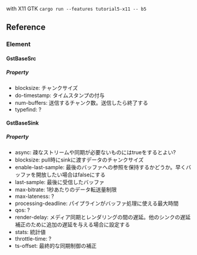 
with X11 GTK `cargo run --features tutorial5-x11 -- b5`

## Reference

### Element

#### GstBaseSrc

##### Property

- blocksize: チャンクサイズ
- do-timestamp: タイムスタンプの付与
- num-buffers: 送信するチャンク数。送信したら終了する
- typefind: ?

#### GstBaseSink

##### Property

- async: 疎なストリームや同期が必要ないものにはtrueをするとよい?
- blocksize: pull時にsinkに渡すデータのチャンクサイズ
- enable-last-sample: 最後のバッファへの参照を保持するかどうか。早くバッファを開放したい場合はfalseにする
- last-sample: 最後に受信したバッファ
- max-bitrate: 1秒あたりのデータ転送量制限
- max-lateness: ?
- processing-deadline: パイプラインがバッファ処理に使える最大時間
- qos: ?
- render-delay: メディア同期とレンダリングの間の遅延。他のシンクの遅延補正のために追加の遅延を与える場合に設定する
- stats: 統計値
- throttle-time: ?
- ts-offset: 最終的な同期制御の補正
